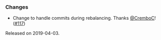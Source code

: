 ### Changes

- Change to handle commits during rebalancing. Thanks [@CremboC](https://github.com/CremboC)! ([#117][#117])

[#117]: https://github.com/ovotech/fs2-kafka/pull/117

Released on 2019-04-03.
